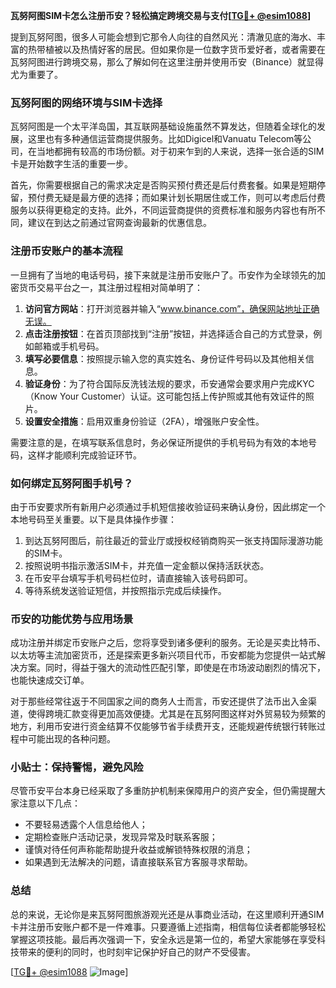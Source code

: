 **瓦努阿图SIM卡怎么注册币安？轻松搞定跨境交易与支付[[TG💪+ @esim1088](https://t.me/s/esim1088)]**

提到瓦努阿图，很多人可能会想到它那令人向往的自然风光：清澈见底的海水、丰富的热带植被以及热情好客的居民。但如果你是一位数字货币爱好者，或者需要在瓦努阿图进行跨境交易，那么了解如何在这里注册并使用币安（Binance）就显得尤为重要了。

### 瓦努阿图的网络环境与SIM卡选择

瓦努阿图是一个太平洋岛国，其互联网基础设施虽然不算发达，但随着全球化的发展，这里也有多种通信运营商提供服务。比如Digicel和Vanuatu Telecom等公司，在当地都拥有较高的市场份额。对于初来乍到的人来说，选择一张合适的SIM卡是开始数字生活的重要一步。

首先，你需要根据自己的需求决定是否购买预付费还是后付费套餐。如果是短期停留，预付费无疑是最方便的选择；而如果计划长期居住或工作，则可以考虑后付费服务以获得更稳定的支持。此外，不同运营商提供的资费标准和服务内容也有所不同，建议在到达之前通过官网查询最新的优惠信息。

### 注册币安账户的基本流程

一旦拥有了当地的电话号码，接下来就是注册币安账户了。币安作为全球领先的加密货币交易平台之一，其注册过程相对简单明了：

1. **访问官方网站**：打开浏览器并输入“www.binance.com”，确保网站地址正确无误。
2. **点击注册按钮**：在首页顶部找到“注册”按钮，并选择适合自己的方式登录，例如邮箱或手机号码。
3. **填写必要信息**：按照提示输入您的真实姓名、身份证件号码以及其他相关信息。
4. **验证身份**：为了符合国际反洗钱法规的要求，币安通常会要求用户完成KYC（Know Your Customer）认证。这可能包括上传护照或其他有效证件的照片。
5. **设置安全措施**：启用双重身份验证（2FA），增强账户安全性。

需要注意的是，在填写联系信息时，务必保证所提供的手机号码为有效的本地号码，这样才能顺利完成验证环节。

### 如何绑定瓦努阿图手机号？

由于币安要求所有新用户必须通过手机短信接收验证码来确认身份，因此绑定一个本地号码至关重要。以下是具体操作步骤：

1. 到达瓦努阿图后，前往最近的营业厅或授权经销商购买一张支持国际漫游功能的SIM卡。
2. 按照说明书指示激活SIM卡，并充值一定金额以保持活跃状态。
3. 在币安平台填写手机号码栏位时，请直接输入该号码即可。
4. 等待系统发送验证短信，并按照指示完成后续操作。

### 币安的功能优势与应用场景

成功注册并绑定币安账户之后，您将享受到诸多便利的服务。无论是买卖比特币、以太坊等主流加密货币，还是探索更多新兴项目代币，币安都能为您提供一站式解决方案。同时，得益于强大的流动性匹配引擎，即使是在市场波动剧烈的情况下，也能快速成交订单。

对于那些经常往返于不同国家之间的商务人士而言，币安还提供了法币出入金渠道，使得跨境汇款变得更加高效便捷。尤其是在瓦努阿图这样对外贸易较为频繁的地方，利用币安进行资金结算不仅能够节省手续费开支，还能规避传统银行转账过程中可能出现的各种问题。

### 小贴士：保持警惕，避免风险

尽管币安平台本身已经采取了多重防护机制来保障用户的资产安全，但仍需提醒大家注意以下几点：

- 不要轻易透露个人信息给他人；
- 定期检查账户活动记录，发现异常及时联系客服；
- 谨慎对待任何声称能帮助提升收益或解锁特殊权限的消息；
- 如果遇到无法解决的问题，请直接联系官方客服寻求帮助。

### 总结

总的来说，无论你是来瓦努阿图旅游观光还是从事商业活动，在这里顺利开通SIM卡并注册币安账户都不是一件难事。只要遵循上述指南，相信每位读者都能够轻松掌握这项技能。最后再次强调一下，安全永远是第一位的，希望大家能够在享受科技带来的便利的同时，也时刻牢记保护好自己的财产不受侵害。

[[TG💪+ @esim1088](https://t.me/s/esim1088) ![Image](https://i.postimg.cc/4NQfJmqS/Snipaste-2025-05-13-00-14-12.png)]
